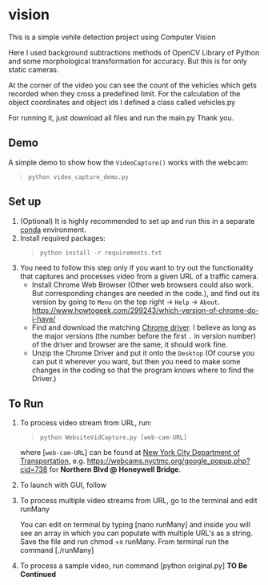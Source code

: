 # vision
This is a simple vehile detection project using Computer Vision

Here I used background subtractions methods of OpenCV Library of Python and some morphological transformation for accuracy.
But this is for only static cameras. 

At the corner of the video you can see the count of the vehicles which gets recorded
when they cross a predefined limit. For the calculation of the object coordinates and object ids I defined a class called vehicles.py

For running it, just download all files and run the main.py
Thank you.


## Demo
A simple demo to show how the `VideoCapture()` works with the webcam:
> `python video_capture_demo.py`


## Set up
1. (Optional) It is highly recommended to set up and run this in a separate [conda](https://conda.io/en/latest/) environment.
2. Install required packages:
    > `python install -r requirements.txt`
3. You need to follow this step only if you want to try out the functionality that captures and processes video from a given URL of a traffic camera.
   - Install Chrome Web Browser (Other web browsers could also work. But corresponding changes are needed in the code.), and find out its version by going to `Menu` on the top right -> `Help` -> `About`. https://www.howtogeek.com/299243/which-version-of-chrome-do-i-have/
   - Find and download the matching [Chrome driver](https://sites.google.com/a/chromium.org/chromedriver/). I believe as long as the major versions (the number before the first `.` in version number) of the driver and browser are the same, it should work fine.
   - Unzip the Chrome Driver and put it onto the `Desktop` (Of course you can put it wherever you want, but then you need to make some changes in the coding so that the program knows where to find the Driver.)

## To Run

1. To process video stream from URL, run:
   > `python WebsiteVidCapture.py [web-cam-URL]`
   
   where [`web-cam-URL`] can be found at [New York City Department of Transportation](https://webcams.nyctmc.org/), e.g. <https://webcams.nyctmc.org/google_popup.php?cid=738> for **Northern Blvd @ Honeywell Bridge**.

2. To launch with GUI, follow
   
3. To process multiple video streams from URL, go to the terminal and edit runMany

   You can edit on terminal by typing [nano runMany] and inside you will see an array in which you can populate with multiple URL's as a string. Save the file and run chmod +x runMany. From terminal run the command [./runMany]

4. To process a sample video, run command [python original.py]
   **TO Be Continued**
